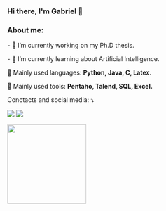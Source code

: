 <h3 align="left"> Hi there, I'm Gabriel 👋 </h3>

<h3 align="left">About me:</h3>

<p align="left">
  - 🔭 I’m currently working on my Ph.D thesis.
</p>

<p align="left">
- 🌱 I’m currently learning about Artificial Intelligence.
</p>
  
<p align="left">
  💼 Mainly used languages: <strong>Python, Java, C, Latex.</strong>
</p>

<p align="left">
  💼 Mainly used tools: <strong>Pentaho, Talend, SQL, Excel.</strong>
</p>

<p align="left">
  Conctacts and social media: ⤵️
</p>

<p align="left">
  <a href="mailto:gcovfur@gmail.com">
  <img src="https://img.shields.io/badge/-Gmail-FF0000?style=flat-square&labelColor=FF0000&logo=gmail&logoColor=white&link=gcovfur@gmail.com" /></a>

  <a href="https://www.linkedin.com/in/gabrielcovellofurlanetto/?locale=en_US" alt="Linkedin">
  <img src="https://img.shields.io/badge/-Linkedin-0e76a8?style=flat-square&logo=Linkedin&logoColor=white&link=https://www.linkedin.com/in/gabrielcovellofurlanetto/?locale=en_US" /></a>
</p>  

<!--
**gcovfur/gcovfur** is a ✨ _special_ ✨ repository because its `README.md` (this file) appears on your GitHub profile.

Here are some ideas to get you started:

- 🔭 I’m currently working on...
- 🌱 I’m currently learning ...
- 👯 I’m looking to collaborate on ...
- 🤔 I’m looking for help with ...
- 💬 Ask me about ...
- 📫 How to reach me: ...
- 😄 Pronouns: ...
- ⚡ Fun fact: ...
-->

<img height="180em" src="https://github-readme-stats.vercel.app/api?username=gcovfur&show_icons=true&hide_border=true&&count_private=true&include_all_commits=true" />
